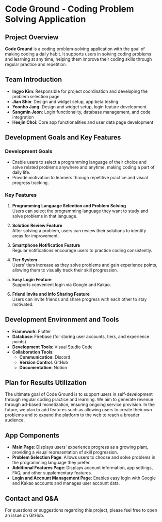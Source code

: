 # Code Ground - Coding Problem Solving Application

## Project Overview
**Code Ground** is a coding problem-solving application with the goal of making coding a daily habit. It supports users in solving coding problems and learning at any time, helping them improve their coding skills through regular practice and repetition.

## Team Introduction
- **Ingyo Kim**: Responsible for project coordination and developing the problem selection page
- **Jian Shin**: Design and widget setup, app beta testing
- **Yoonho Jang**: Design and widget setup, login feature development
- **Sangmin Jeon**: Login functionality, database management, and code integration
- **Heejin Choi**: Core app functionalities and user data page development

## Development Goals and Key Features

### Development Goals
- Enable users to select a programming language of their choice and solve related problems anywhere and anytime, making coding a part of daily life.
- Provide motivation to learners through repetitive practice and visual progress tracking.

### Key Features
1. **Programming Language Selection and Problem Solving**  
   Users can select the programming language they want to study and solve problems in that language.

2. **Solution Review Feature**  
   After solving a problem, users can review their solutions to identify areas for improvement.

3. **Smartphone Notification Feature**  
   Regular notifications encourage users to practice coding consistently.

4. **Tier System**  
   Users’ tiers increase as they solve problems and gain experience points, allowing them to visually track their skill progression.

5. **Easy Login Feature**  
   Supports convenient login via Google and Kakao.

6. **Friend Invite and Info Sharing Feature**  
   Users can invite friends and share progress with each other to stay motivated.

## Development Environment and Tools
- **Framework**: Flutter
- **Database**: Firebase (for storing user accounts, tiers, and experience points)
- **Development Tools**: Visual Studio Code
- **Collaboration Tools**:
  - **Communication**: Discord
  - **Version Control**: GitHub
  - **Documentation**: Notion

## Plan for Results Utilization
The ultimate goal of Code Ground is to support users in self-development through regular coding practice and learning. We aim to generate revenue through ad-based monetization, ensuring ongoing service provision. In the future, we plan to add features such as allowing users to create their own problems and to expand the platform to the web to reach a broader audience.

## App Components
- **Main Page**: Displays users’ experience progress as a growing plant, providing a visual representation of skill progression.
- **Problem Selection Page**: Allows users to choose and solve problems in the programming language they prefer.
- **Additional Features Page**: Displays account information, app settings, FAQ, and other supplementary features.
- **Login and Account Management Page**: Enables easy login with Google and Kakao accounts and manages user account data.

## Contact and Q&A
For questions or suggestions regarding this project, please feel free to open an issue on GitHub.
